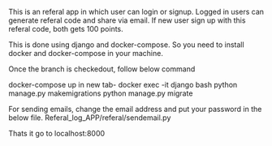 This is an referal app in which user can login or signup.
Logged  in users can generate referal code and share via email.
If new user sign up with this referal code, both gets 100 points.

This is done using django and docker-compose.
So you need to install docker and docker-compose in your machine.

Once the branch is checkedout, follow below command

docker-compose up
in new tab-
docker exec -it django bash
 python manage.py makemigrations
 python manage.py migrate

For sending emails, change the email address and put your password in the below file.
Referal_log_APP/referal/sendemail.py

Thats it go to localhost:8000
